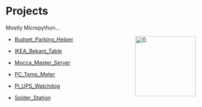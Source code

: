# Projects
Mostly Micropython... 

<img src="https://upload.wikimedia.org/wikipedia/commons/thumb/a/a7/MicroPython_new_logo.svg/1200px-MicroPython_new_logo.svg.png" align="right"
     alt="Ö" width="160" height="160">

- [Budget_Parking_Helper](./Budget_Parking_Helper)
 
- [IKEA_Bekant_Table](./IKEA_Bekant_Table)

- [Mocca_Master_Server](./Mocca_Master_Server)

- [PC_Temp_Meter](./PC_Temp_Meter)

- [Pi_UPS_Watchdog](./Pi_UPS_Watchdog)

- [Solder_Station](./Solder_Station)

&nbsp;

